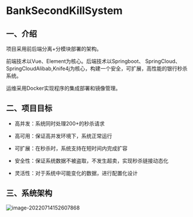 # BankSecondKillSystem

## 一、介绍

项目采用前后端分离+分模块部署的架构。

前端技术以Vue、Element为核心。后端技术以Springboot、 SpringCloud、SpringCloudAlibab,Knife4j为核心，构建一个安全，可扩展，高性能的银行秒杀系统。

运维采用Docker实现程序的集成部署和镜像管理。

## 二、项目目标

- 高并发：系统同时处理200+的秒杀请求

- 高可用：保证高并发环境下，系统正常运行

- 可扩展：在秒杀时，系统支持在短时间内完成扩容

- 安全性：保证系统数据不被盗取，不发生超卖，实现秒杀链接动态化

- 灵活性：对于系统中可能变化的数据，进行配置化设计

## 三、系统架构

![image-20220714152607868](https://s2.loli.net/2022/07/14/58ngMKHk9wC1Io3.png)
